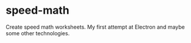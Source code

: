 # speed-math
Create speed math worksheets.  My first attempt at Electron and maybe some other technologies.
